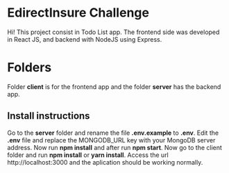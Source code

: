 # EdirectInsure Challenge

Hi! This project consist in Todo List app. The frontend side was developed in React JS, and backend with NodeJS using Express.


# Folders

Folder **client** is for the frontend app and the folder **server** has the backend app.

## Install instructions

Go to the **server** folder and rename the file **.env.example** to **.env**. Edit the **.env** file and replace the MONGODB_URL key with your MongoDB server address. Now run **npm install** and after run **npm start**. Now go to the client folder and run **npm install** or **yarn install**. Access the url http://localhost:3000 and the aplication should be working normally.